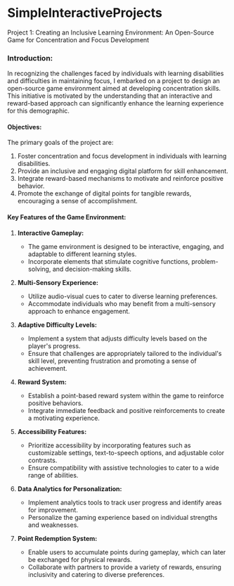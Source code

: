 # SimpleInteractiveProjects

Project 1: Creating an Inclusive Learning Environment: An Open-Source Game for Concentration and Focus Development

### Introduction:
In recognizing the challenges faced by individuals with learning disabilities and difficulties in maintaining focus, I embarked on a project to design an open-source game environment aimed at developing concentration skills. This initiative is motivated by the understanding that an interactive and reward-based approach can significantly enhance the learning experience for this demographic.

#### Objectives:
The primary goals of the project are:
1. Foster concentration and focus development in individuals with learning disabilities.
2. Provide an inclusive and engaging digital platform for skill enhancement.
3. Integrate reward-based mechanisms to motivate and reinforce positive behavior.
4. Promote the exchange of digital points for tangible rewards, encouraging a sense of accomplishment.

#### Key Features of the Game Environment:

1. **Interactive Gameplay:**
   - The game environment is designed to be interactive, engaging, and adaptable to different learning styles.
   - Incorporate elements that stimulate cognitive functions, problem-solving, and decision-making skills.

2. **Multi-Sensory Experience:**
   - Utilize audio-visual cues to cater to diverse learning preferences.
   - Accommodate individuals who may benefit from a multi-sensory approach to enhance engagement.

3. **Adaptive Difficulty Levels:**
   - Implement a system that adjusts difficulty levels based on the player's progress.
   - Ensure that challenges are appropriately tailored to the individual's skill level, preventing frustration and promoting a sense of achievement.

4. **Reward System:**
   - Establish a point-based reward system within the game to reinforce positive behaviors.
   - Integrate immediate feedback and positive reinforcements to create a motivating experience.

5. **Accessibility Features:**
   - Prioritize accessibility by incorporating features such as customizable settings, text-to-speech options, and adjustable color contrasts.
   - Ensure compatibility with assistive technologies to cater to a wide range of abilities.

6. **Data Analytics for Personalization:**
   - Implement analytics tools to track user progress and identify areas for improvement.
   - Personalize the gaming experience based on individual strengths and weaknesses.

7. **Point Redemption System:**
   - Enable users to accumulate points during gameplay, which can later be exchanged for physical rewards.
   - Collaborate with partners to provide a variety of rewards, ensuring inclusivity and catering to diverse preferences.
